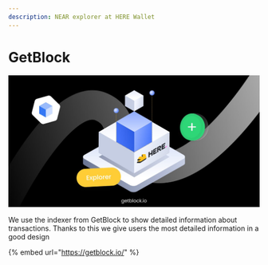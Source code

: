 ```yaml
---
description: NEAR explorer at HERE Wallet
---
```


# GetBlock



![](<../.gitbook/assets/image (2).png>)

We use the indexer from GetBlock to show detailed information about transactions. Thanks to this we give users the most detailed information in a good design

{% embed url="https://getblock.io/" %}
